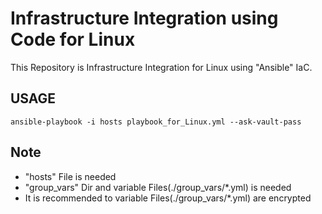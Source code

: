 # Infrastructure Integration using Code for Linux

This Repository is Infrastructure Integration for Linux using "Ansible" IaC.

## USAGE

`ansible-playbook -i hosts playbook_for_Linux.yml --ask-vault-pass`

## Note

- "hosts" File is needed
- "group_vars" Dir and variable Files(./group_vars/*.yml) is needed
- It is recommended to variable Files(./group_vars/*.yml) are  encrypted
